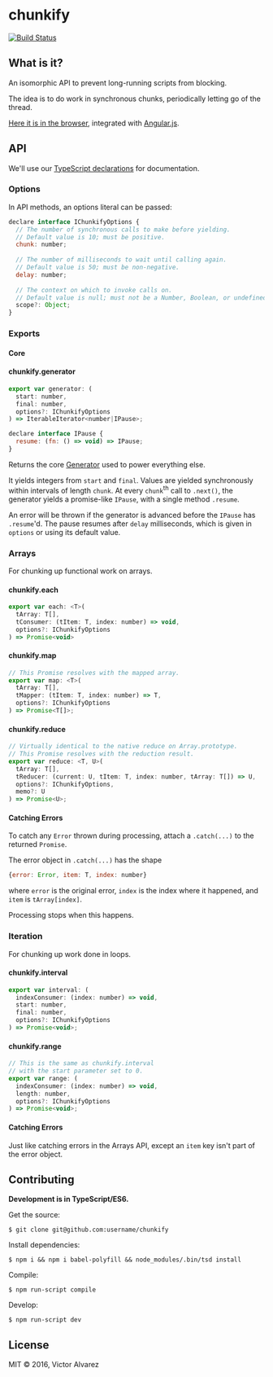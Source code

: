 # chunkify

[![Build Status](https://travis-ci.org/yangmillstheory/chunkify.svg?branch=master)](https://travis-ci.org/yangmillstheory/chunkify)

## What is it?

An isomorphic API to prevent long-running scripts from blocking. 

The idea is to do work in synchronous chunks, periodically letting go of the thread. 

[Here it is in the browser](http://yangmillstheory.github.io/chunkify/), integrated with [Angular.js](https://angularjs.org/). 
 
## API

We'll use our [TypeScript declarations](chunkify.d.ts) for documentation. 

### Options

In API methods, an options literal can be passed:

```javascript
declare interface IChunkifyOptions {
  // The number of synchronous calls to make before yielding.
  // Default value is 10; must be positive.
  chunk: number;  
  
  // The number of milliseconds to wait until calling again.
  // Default value is 50; must be non-negative.
  delay: number;
  
  // The context on which to invoke calls on.
  // Default value is null; must not be a Number, Boolean, or undefined.
  scope?: Object;  
}
```

### Exports

#### **Core**

#### chunkify.generator

```javascript
export var generator: (
  start: number,
  final: number,
  options?: IChunkifyOptions
) => IterableIterator<number|IPause>;

declare interface IPause {
  resume: (fn: () => void) => IPause;
}
```

Returns the core [Generator](https://developer.mozilla.org/en-US/docs/Web/JavaScript/Reference/Statements/function*) used to power everything else.
 
It yields integers from `start` and `final`. Values are yielded synchronously within intervals of length `chunk`. At every `chunk`<sup>th</sup> call to `.next()`, the generator yields a promise-like `IPause`, with a single method `.resume`. 

An error will be thrown if the generator is advanced before the `IPause` has `.resume`'d.  The pause resumes after `delay` milliseconds, which is given in `options` or using its default value.  

### **Arrays**

For chunking up functional work on arrays.

#### chunkify.each
```javascript
export var each: <T>(
  tArray: T[],
  tConsumer: (tItem: T, index: number) => void,
  options?: IChunkifyOptions
) => Promise<void>
```

#### chunkify.map
```javascript
// This Promise resolves with the mapped array.
export var map: <T>(
  tArray: T[],
  tMapper: (tItem: T, index: number) => T,
  options?: IChunkifyOptions
) => Promise<T[]>;
```
 
#### chunkify.reduce

```javascript
// Virtually identical to the native reduce on Array.prototype. 
// This Promise resolves with the reduction result.
export var reduce: <T, U>(
  tArray: T[],
  tReducer: (current: U, tItem: T, index: number, tArray: T[]) => U,
  options?: IChunkifyOptions,
  memo?: U
) => Promise<U>;
```

#### Catching Errors

To catch any `Error` thrown during processing, attach a `.catch(...)` to the returned `Promise`.

The error object in `.catch(...)` has the shape 
```javascript
{error: Error, item: T, index: number}
```
where `error` is the original error, `index` is the index where it happened, and `item` is `tArray[index]`. 

Processing stops when this happens.

### **Iteration**

For chunking up work done in loops.

#### chunkify.interval

```javascript
export var interval: (
  indexConsumer: (index: number) => void,
  start: number,
  final: number,
  options?: IChunkifyOptions
) => Promise<void>;
```

#### chunkify.range

```javascript
// This is the same as chunkify.interval 
// with the start parameter set to 0.
export var range: (
  indexConsumer: (index: number) => void,
  length: number,
  options?: IChunkifyOptions
) => Promise<void>;
```

#### Catching Errors 
 
Just like catching errors in the Arrays API, except an `item` key isn't part of the error object. 

## Contributing

**Development is in TypeScript/ES6.**

Get the source:

    $ git clone git@github.com:username/chunkify

Install dependencies:
    
    $ npm i && npm i babel-polyfill && node_modules/.bin/tsd install
    
Compile:

    $ npm run-script compile
    
Develop:

    $ npm run-script dev

## License

MIT © 2016, Victor Alvarez
